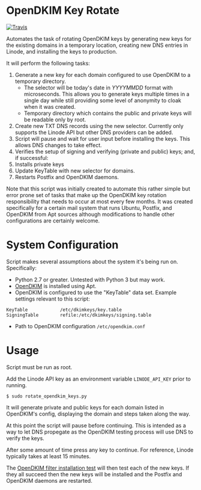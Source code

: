 # OpenDKIM Key Rotate

[![Travis](https://img.shields.io/travis/rust-lang/rust.svg)](https://travis-ci.org/tetsuo13/OpenDKIM-Rotate-Keys)

Automates the task of rotating OpenDKIM keys by generating new keys for the
existing domains in a temporary location, creating new DNS entries in Linode,
and installing the keys to production.

It will perform the following tasks:

1. Generate a new key for each domain configured to use OpenDKIM to a
   temporary directory.
    * The selector will be today's date in *YYYYMMDD* format with
      microseconds. This allows you to generate keys multiple times in a
      single day while still providing some level of anonymity to cloak when
      it was created.
    * Temporary directory which contains the public and private keys will be
      readable only by root.
2. Create new TXT DNS records using the new selector. Currently only supports
   the Linode API but other DNS providers can be added.
3. Script will pause and wait for user input before installing the keys. This
   allows DNS changes to take effect.
4. Verifies the setup of signing and verifying (private and public) keys; and,
   if successful:
5. Installs private keys
6. Update KeyTable with new selector for domains.
6. Restarts Postfix and OpenDKIM daemons.

Note that this script was initially created to automate this rather simple but
error prone set of tasks that make up the OpenDKIM key rotation
responsibility that needs to occur at most every few months. It was created
specifically for a certain mail system that runs Ubuntu, Postfix, and OpenDKIM
from Apt sources although modifications to handle other configurations are
certainly welcome.

# System Configuration

Script makes several assumptions about the system it's being run on.
Specifically:

- Python 2.7 or greater. Untested with Python 3 but may work.
- [OpenDKIM](http://opendkim.org/) is installed using Apt.
- OpenDKIM is configured to use the "KeyTable" data set. Example settings
  relevant to this script:
```
KeyTable            /etc/dkimkeys/key.table
SigningTable        refile:/etc/dkimkeys/signing.table
```
- Path to OpenDKIM configuration `/etc/opendkim.conf`

# Usage

Script must be run as root.

Add the Linode API key as an environment variable `LINODE_API_KEY` prior to
running.

```shell
$ sudo rotate_opendkim_keys.py
```

It will generate private and public keys for each domain listed in OpenDKIM's
config, displaying the domain and steps taken along the way.

At this point the script will pause before continuing. This is intended as a
way to let DNS propegate as the OpenDKIM testing process will use DNS to
verify the keys.

After some amount of time press any key to continue. For reference, Linode
typically takes at least 15 minutes.

The
[OpenDKIM filter installation test](http://www.opendkim.org/opendkim-testkey.8.html)
will then test each of the new keys. If they all succeed then the new keys
will be installed and the Postfix and OpenDKIM daemons are restarted.

